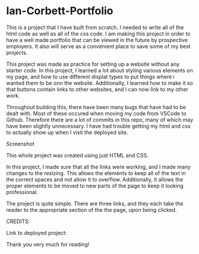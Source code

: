 # Ian-Corbett-Portfolio

This is a project that I have built from scratch. I needed to write all of the html code as well as all of the css code. I am making this project in order to have a well made portfolio that can be viewed in the future by prospective employers. It also will serve as a convenient place to save some of my best projects.

This project was made as practice for setting up a website without any starter code. In this project, I learned a lot about styling various elements on my page, and how to use different displat types to put things where i wanted them to be onn the website. Additionally, I learned how to make it so that buttons contain links to other websites, and I can now link to my other work.

Throughout building this, there have been many bugs that have had to be dealt with. Most of these occured when moving my code from VSCode to Github. Therefore there are a lot of commits in this repo, many of which may have been slightly unnecessary. I have had trouble getting my html and css to actually show up when I visit the deployed site.

Screenshot 

This whole project was created using just HTML and CSS.

In this project, I made sure that all the links were working, and I made many changes to the resizing. This allows the elements to keep all of the text in the correct spaces and not allow it to overflow. Additionally, it allows the proper elements to be moved to new parts of the page to keep it looking professional. 

The project is quite simple. There are three links, and they each take the reader to the appropriate section of the the page, upon being clicked.

CREDITS: 

Link to deployed project: [](https://iancorbett.github.io/Ian-Corbett-Portfolio/)

Thank you very much for reading!
